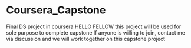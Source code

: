 # Coursera_Capstone
Final DS project in coursera
HELLO FELLOW
this project will be used for sole purpose to complete capstone 
If anyone is willing to join, contact me via discussion and we will work together on this capstone project
